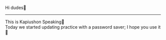 Hi dudes👋 <br/>
<hr/>
This is Kapiushon Speaking🏹 <br/>
Today we started updating practice with a password saver; I hope you use it🧣
